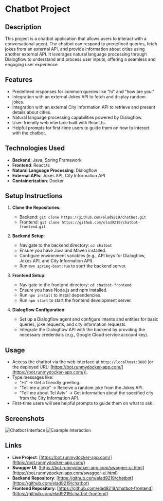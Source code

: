 # Chatbot Project

## Description

This project is a chatbot application that allows users to interact with a conversational agent. The chatbot can respond to predefined queries, fetch jokes from an external API, and provide information about cities using another external API. It leverages natural language processing through Dialogflow to understand and process user inputs, offering a seamless and engaging user experience.

## Features

- Predefined responses for common queries like "hi" and "how are you."
- Integration with an external Jokes API to fetch and display random jokes.
- Integration with an external City Information API to retrieve and present details about cities.
- Natural language processing capabilities powered by Dialogflow.
- User-friendly web interface built with React.ts.
- Helpful prompts for first-time users to guide them on how to interact with the chatbot.

## Technologies Used

- **Backend**: Java, Spring Framework
- **Frontend**: React.ts
- **Natural Language Processing**: Dialogflow
- **External APIs**: Jokes API, City Information API
- **Containerization**: Docker

## Setup Instructions

1. **Clone the Repositories**:
   - Backend: `git clone https://github.com/elad9219/chatbot.git`
   - Frontend: `git clone https://github.com/elad9219/chatbot-frontend.git`

2. **Backend Setup**:
   - Navigate to the backend directory: `cd chatbot`
   - Ensure you have Java and Maven installed.
   - Configure environment variables (e.g., API keys for Dialogflow, Jokes API, and City Information API).
   - Run `mvn spring-boot:run` to start the backend server.

3. **Frontend Setup**:
   - Navigate to the frontend directory: `cd chatbot-frontend`
   - Ensure you have Node.js and npm installed.
   - Run `npm install` to install dependencies.
   - Run `npm start` to start the frontend development server.

4. **Dialogflow Configuration**:
   - Set up a Dialogflow agent and configure intents and entities for basic queries, joke requests, and city information requests.
   - Integrate the Dialogflow API with the backend by providing the necessary credentials (e.g., Google Cloud service account key).

## Usage

- Access the chatbot via the web interface at `http://localhost:3000` (or the deployed URL: [https://bot.runmydocker-app.com/](https://bot.runmydocker-app.com/)).
- Type messages like:
  - "Hi" → Get a friendly greeting.
  - "Tell me a joke" → Receive a random joke from the Jokes API.
  - "Tell me about Tel Aviv" → Get information about the specified city from the City Information API.
- First-time users will see helpful prompts to guide them on what to ask.

## Screenshots

![Chatbot Interface](URL_TO_IMAGE)
![Example Interaction](URL_TO_IMAGE)

## Links

- **Live Project**: [https://bot.runmydocker-app.com/](https://bot.runmydocker-app.com/)
- **Swagger UI**: [https://bot.runmydocker-app.com/swagger-ui.html](https://bot.runmydocker-app.com/swagger-ui.html)
- **Backend Repository**: [https://github.com/elad9219/chatbot](https://github.com/elad9219/chatbot)
- **Frontend Repository**: [https://github.com/elad9219/chatbot-frontend](https://github.com/elad9219/chatbot-frontend)